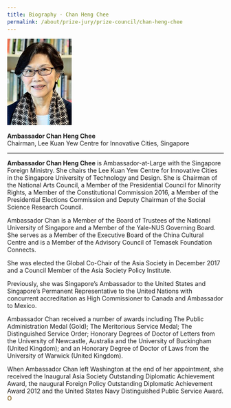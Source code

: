 ```yaml
---
title: Biography - Chan Heng Chee
permalink: /about/prize-jury/prize-council/chan-heng-chee
---
```


<div style="width:150px"><img src="/images/jury/chan-heng-chee.jpg" alt="Chan Heng Chee" /></div>

**Ambassador Chan Heng Chee**<br>
Chairman, Lee Kuan Yew Centre for Innovative Cities, Singapore

---

**Ambassador Chan Heng Chee** is Ambassador-at-Large with the Singapore Foreign Ministry. She chairs the Lee Kuan Yew Centre for Innovative Cities in the Singapore University of Technology and Design. She is Chairman of the National Arts Council, a Member of the Presidential Council for Minority Rights, a Member of the Constitutional Commission 2016, a Member of the Presidential Elections Commission and Deputy Chairman of the Social Science Research Council.

Ambassador Chan is a Member of the Board of Trustees of the National University of Singapore and a Member of the Yale-NUS Governing Board. She serves as a Member of the Executive Board of the China Cultural Centre and is a Member of the Advisory Council of Temasek Foundation Connects.

She was elected the Global Co-Chair of the Asia Society in December 2017 and a Council Member of the Asia Society Policy Institute.

Previously, she was Singapore’s Ambassador to the United States and Singapore’s Permanent Representative to the United Nations with concurrent accreditation as High Commissioner to Canada and Ambassador to Mexico.

Ambassador Chan received a number of awards including The Public Administration Medal (Gold); The Meritorious Service Medal; The Distinguished Service Order; Honorary Degrees of Doctor of Letters from the University of Newcastle, Australia and the University of Buckingham (United Kingdom); and an Honorary Degree of Doctor of Laws from the University of Warwick (United Kingdom).

When Ambassador Chan left Washington at the end of her appointment, she received the Inaugural Asia Society Outstanding Diplomatic Achievement Award, the naugural Foreign Policy Outstanding Diplomatic Achievement Award 2012 and the United States Navy Distinguished Public Service Award. **<font color="#967942">O</font>**
